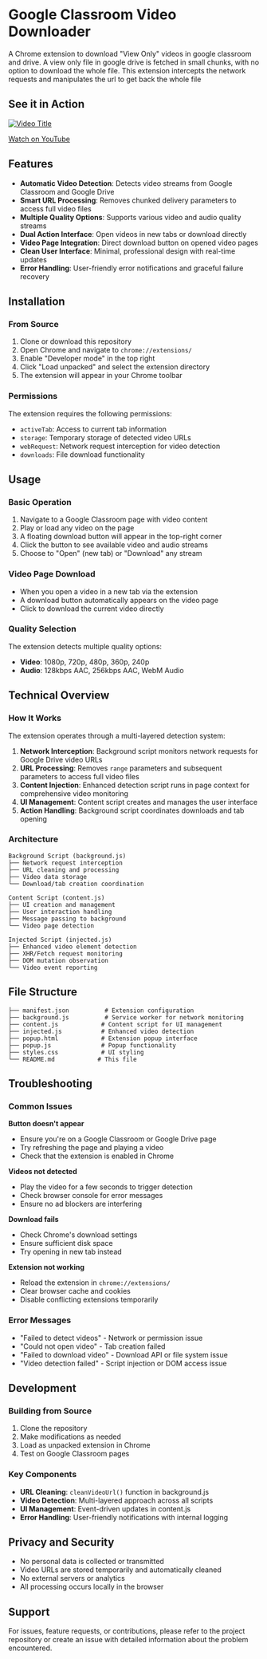 # Google Classroom Video Downloader

A Chrome extension to download "View Only" videos in google classroom and drive.
A view only file in google drive is fetched in small chunks, with no option to download the whole file. This extension intercepts the network requests and manipulates the url to get back the whole file

## See it in Action

[![Video Title](https://img.youtube.com/vi/wfwGeZO0qQ4/maxresdefault.jpg)](https://youtu.be/wfwGeZO0qQ4?si=2xxdw_36wZb7oGvZ)

[Watch on YouTube](https://youtu.be/wfwGeZO0qQ4?si=2xxdw_36wZb7oGvZ)

## Features

- **Automatic Video Detection**: Detects video streams from Google Classroom and Google Drive
- **Smart URL Processing**: Removes chunked delivery parameters to access full video files
- **Multiple Quality Options**: Supports various video and audio quality streams
- **Dual Action Interface**: Open videos in new tabs or download directly
- **Video Page Integration**: Direct download button on opened video pages
- **Clean User Interface**: Minimal, professional design with real-time updates
- **Error Handling**: User-friendly error notifications and graceful failure recovery

## Installation

### From Source
1. Clone or download this repository
2. Open Chrome and navigate to `chrome://extensions/`
3. Enable "Developer mode" in the top right
4. Click "Load unpacked" and select the extension directory
5. The extension will appear in your Chrome toolbar

### Permissions
The extension requires the following permissions:
- `activeTab`: Access to current tab information
- `storage`: Temporary storage of detected video URLs
- `webRequest`: Network request interception for video detection
- `downloads`: File download functionality

## Usage

### Basic Operation
1. Navigate to a Google Classroom page with video content
2. Play or load any video on the page
3. A floating download button will appear in the top-right corner
4. Click the button to see available video and audio streams
5. Choose to "Open" (new tab) or "Download" any stream

### Video Page Download
- When you open a video in a new tab via the extension
- A download button automatically appears on the video page
- Click to download the current video directly

### Quality Selection
The extension detects multiple quality options:
- **Video**: 1080p, 720p, 480p, 360p, 240p
- **Audio**: 128kbps AAC, 256kbps AAC, WebM Audio

## Technical Overview

### How It Works

The extension operates through a multi-layered detection system:

1. **Network Interception**: Background script monitors network requests for Google Drive video URLs
2. **URL Processing**: Removes `range` parameters and subsequent parameters to access full video files
3. **Content Injection**: Enhanced detection script runs in page context for comprehensive video monitoring
4. **UI Management**: Content script creates and manages the user interface
5. **Action Handling**: Background script coordinates downloads and tab opening

### Architecture

```
Background Script (background.js)
├── Network request interception
├── URL cleaning and processing
├── Video data storage
└── Download/tab creation coordination

Content Script (content.js)
├── UI creation and management
├── User interaction handling
├── Message passing to background
└── Video page detection

Injected Script (injected.js)
├── Enhanced video element detection
├── XHR/Fetch request monitoring
├── DOM mutation observation
└── Video event reporting
```

## File Structure

```
├── manifest.json          # Extension configuration
├── background.js          # Service worker for network monitoring
├── content.js            # Content script for UI management
├── injected.js           # Enhanced video detection
├── popup.html            # Extension popup interface
├── popup.js              # Popup functionality
├── styles.css            # UI styling
└── README.md            # This file
```

## Troubleshooting

### Common Issues

**Button doesn't appear**
- Ensure you're on a Google Classroom or Google Drive page
- Try refreshing the page and playing a video
- Check that the extension is enabled in Chrome

**Videos not detected**
- Play the video for a few seconds to trigger detection
- Check browser console for error messages
- Ensure no ad blockers are interfering

**Download fails**
- Check Chrome's download settings
- Ensure sufficient disk space
- Try opening in new tab instead

**Extension not working**
- Reload the extension in `chrome://extensions/`
- Clear browser cache and cookies
- Disable conflicting extensions temporarily

### Error Messages

- "Failed to detect videos" - Network or permission issue
- "Could not open video" - Tab creation failed
- "Failed to download video" - Download API or file system issue
- "Video detection failed" - Script injection or DOM access issue

## Development

### Building from Source
1. Clone the repository
2. Make modifications as needed
3. Load as unpacked extension in Chrome
4. Test on Google Classroom pages

### Key Components

- **URL Cleaning**: `cleanVideoUrl()` function in background.js
- **Video Detection**: Multi-layered approach across all scripts
- **UI Management**: Event-driven updates in content.js
- **Error Handling**: User-friendly notifications with internal logging

## Privacy and Security

- No personal data is collected or transmitted
- Video URLs are stored temporarily and automatically cleaned
- No external servers or analytics
- All processing occurs locally in the browser


## Support

For issues, feature requests, or contributions, please refer to the project repository or create an issue with detailed information about the problem encountered. 
